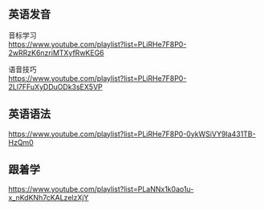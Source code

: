 ## 英语发音
音标学习  
https://www.youtube.com/playlist?list=PLiRHe7F8P0-2wRRzK6nzriMTXyfRwKEG6  

语音技巧  
https://www.youtube.com/playlist?list=PLiRHe7F8P0-2Ll7FFuXyDDuODk3sEX5VP

## 英语语法
https://www.youtube.com/playlist?list=PLiRHe7F8P0-0ykWSiVY9Ia431TB-HzQm0

## 跟着学
https://www.youtube.com/playlist?list=PLaNNx1k0ao1u-x_nKdKNh7cKALzelzXjY
